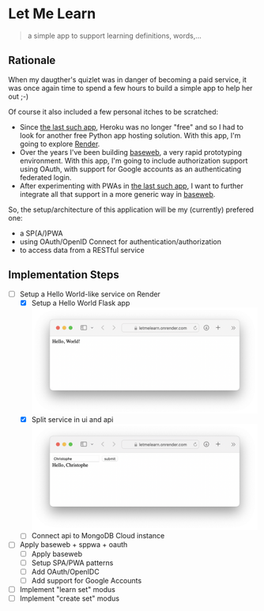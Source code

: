 # Let Me Learn

> a simple app to support learning definitions, words,...

## Rationale

When my daugther's quizlet was in danger of becoming a paid service, it was once again time to spend a few hours to build a simple app to help her out ;-)

Of course it also included a few personal itches to be scratched:

* Since [the last such app](https://github.com/christophevg/howifeel), Heroku was no longer "free" and so I had to look for another free Python app hosting solution. With this app, I'm going to explore [Render](https://render.com).
* Over the years I've been building [baseweb](https://github.com/christophevg/baseweb), a very rapid prototyping environment. With this app, I'm going to include authorization support using OAuth, with support for Google accounts as an authenticating federated login.
* After experimenting with PWAs in [the last such app](https://github.com/christophevg/howifeel), I want to further integrate all that support in a more generic way in [baseweb](https://github.com/christophevg/baseweb).

So, the setup/architecture of this application will be my (currently) prefered one:

* a SP(A/)PWA
* using OAuth/OpenID Connect for authentication/authorization
* to access data from a RESTful service

## Implementation Steps

- [ ] Setup a Hello World-like service on Render
  - [x] Setup a Hello World Flask app
    ![Hello World](media/hello-world.png)
  - [x] Split service in ui and api
    ![Hello World, the sequel](media/hello-world-2.png)
  - [ ] Connect api to MongoDB Cloud instance
- [ ] Apply baseweb + sppwa + oauth
  - [ ] Apply baseweb
  - [ ] Setup SPA/PWA patterns
  - [ ] Add OAuth/OpenIDC
  - [ ] Add support for Google Accounts
- [ ] Implement "learn set" modus
- [ ] Implement "create set" modus
